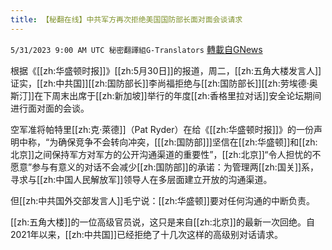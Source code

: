 ```yaml
---
title: 【秘翻在线】中共军方再次拒绝美国国防部长面对面会谈请求
---
```

`5/31/2023 9:00 AM UTC 秘密翻譯組G-Translators` [轉載自GNews](https://gnews.org/articles/1345311)

根据《[[zh:华盛顿时报]]》[[zh:5月30日]]的报道，周二，[[zh:五角大楼发言人]]证实，[[zh:中共国]][[zh:国防部长]]李尚福拒绝与[[zh:国防部长]][[zh:劳埃德·奥斯汀]]在下周末出席于[[zh:新加坡]]举行的年度[[zh:香格里拉对话]]安全论坛期间进行面对面的会谈。

空军准将帕特里[[zh:克·萊德]]（Pat Ryder）在给《[[zh:华盛顿时报]]》的一份声明中称，“为确保竞争不会转向冲突，\[[[zh:国防部]]\]坚信在[[zh:华盛顿]]和[[zh:北京]]之间保持军方对军方的公开沟通渠道的重要性”，[[zh:北京]]“令人担忧的不愿意”参与有意义的对话不会减少[[zh:国防部]]的承诺：为管理两[[zh:国关]]系，寻求与[[zh:中国人民解放军]]领导人在多层面建立开放的沟通渠道。

但[[zh:中共国外交部发言人]]毛宁说：[[zh:华盛顿]]要对任何沟通的中断负责。

[[zh:五角大楼]]的一位高级官员说，这只是来自[[zh:北京]]的最新一次回绝。自2021年以来，[[zh:中共国]]已经拒绝了十几次这样的高级别对话请求。
